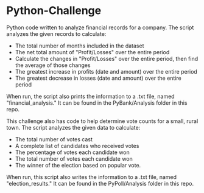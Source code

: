 # Python-Challenge
Python code written to analyze financial records for a company. The script analyzes the given records to calculate:
  * The total number of months included in the dataset
  * The net total amount of "Profit/Losses" over the entire period
  * Calculate the changes in "Profit/Losses" over the entire period, then find the average of those changes
  * The greatest increase in profits (date and amount) over the entire period
  * The greatest decrease in losses (date and amount) over the entire period

When run, the script also prints the information to a .txt file, named "financial_analysis." It can be found in the PyBank/Analysis folder in this repo.

This challenge also has code to help determine vote counts for a small, rural town. The script analyzes the given data to calculate:
  * The total number of votes cast
  * A complete list of candidates who received votes
  * The percentage of votes each candidate won
  * The total number of votes each candidate won
  * The winner of the election based on popular vote.

When run, this script also writes the information to a .txt file, named "election_results." It can be found in the PyPoll/Analysis folder in this repo.
